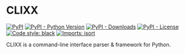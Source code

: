 # CLIXX

[![PyPI](https://img.shields.io/pypi/v/clixx)](https://pypi.org/project/clixx/)
[![PyPI - Python Version](https://img.shields.io/pypi/pyversions/clixx)](https://pypi.org/project/clixx/)
[![PyPI - Downloads](https://pepy.tech/badge/clixx/month)](https://pepy.tech/project/clixx)
[![PyPI - License](https://img.shields.io/pypi/l/clixx)](https://pypi.org/project/clixx/)
[![Code style: black](https://img.shields.io/badge/code%20style-black-000000.svg)](https://github.com/psf/black)
[![Imports: isort](https://img.shields.io/badge/%20imports-isort-%231674b1?style=flat&labelColor=ef8336)](https://pycqa.github.io/isort/)

CLIXX is a command-line interface parser & framework for Python.
